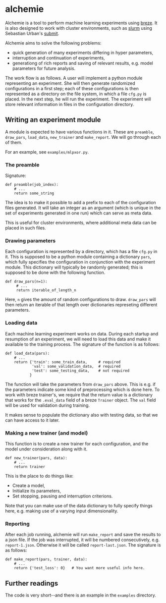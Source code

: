 alchemie
========

Alchemie is a tool to perform machine learning experiments using
[breze](http://github.com/breze-no-salt/breze). It is also designed to work
with cluster environments, such as [slurm](http://slurm.schedmd.com/) using 
Sebastian Urban's [submit](https://github.com/surban/submit).

Alchemie aims to solve the following problems:

 - quick generation of many experiments differing in hyper parameters,
 - interruption and continuation of experiments,
 - generationg of rich reports and saving of relevant results, e.g. model 
   parameters for future analysis.

The work flow is as follows. A user will implement a python module representing
an experiment. She will then generate randomized configurations in a
first step; each of these configurations is then represented as a directory on
the file system, in which a file ``cfg.py`` is placed. In the next step, he will
run the experiment. The experiment will store relevant information in files in
the configuration directory.


Writing an experiment module
----------------------------

A module is expected to have various functions in it. These are ``preamble``, 
``draw_pars``, ``load_data``, ``new_trainer`` and ``make_report``. We will go
through each of them.

For an example, see ``examples/mlpxor.py``.

### The preamble
 
Signature:

    def preamble(job_index):
        # ...
        return some_string
        
The idea is to make it possible to add a prefix to each of the configuration
files generated. It will take an integer as an argument (which is unique in the
set of experiments generated in one run) which can serve as meta data.

This is useful for cluster environments, where additional meta data can be
placed in such files.

### Drawing parameters

Each configuration is represented by a directory, which has a file ``cfg.py``
in it. This is supposed to be a python module containing a dictionary ``pars``,
which fully specifies the configuration in conjunction with the experiment
module. This dictionary will typically be randomly generated; this is supposed
to be done with the following function.

    def draw_pars(n=1):
         # ...
         return iterable_of_length_n
         
Here, ``n`` gives the amount of random configurations to draw. ``draw_pars``
will then return an iterable of that length over dictionaries represeting
different parameters.

### Loading data

Each machine learning experiment works on data. During each startup and
resumption of an experiment, we will need to load this data and make it
available to the training process. The signature of the function is as follows:

    def load_data(pars):
        # ...
        return {'train': some_train_data,     # required
                'val': some_validation_data,  # required
                'test': some_testing_data,    # not required
               }
                
The function will take the parameters from ``draw_pars`` above. This is e.g. if
the parameters indicate some kind of preprocessing which is done here. To work
with breze trainer's, we require that the return value is a dictionary that
works for the ``.eval_data`` field of a breze ``Trainer`` object. The ``val``
field will be used for validation during training.

It makes sense to populate the dictionary also with testing data, so that we
can have access to it later.

### Making a new trainer (and model)

This function is to create a new trainer for each configuration, and the model
under consideration along with it. 

    def new_trainer(pars, data):
        # ...
        return trainer
        
This is the place to do things like:

 - Create a model,
 - Initialize its parameters,
 - Set stopping, pausing and interruption criterions.
 
Note that you can make use of the data dictionary to fully specify things here,
     e.g. making use of a varying input dimensionality.

### Reporting

After each job running, alchemie will run ``make_report`` and save the
results to a json file. If the job was interrupted, it will be numbered
consecutively, e.g. ``report-1.json``. Otherwise it will be called 
``report-last.json``. The signature is as follows:

    def make_report(pars, trainer, data):
        # ...
        return {'test_loss': 0}   # You want more useful info here.
   			
   			
## Further readings

The code is very short--and there is an example in the ``examples`` directory.
